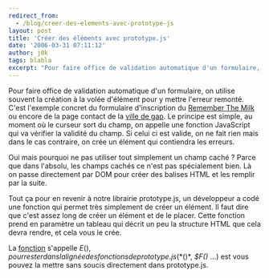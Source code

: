 ```yaml
---
redirect_from:
  - /blog/creer-des-elements-avec-prototype-js
layout: post
title: 'Créer des éléments avec prototype.js'
date: '2006-03-31 07:11:12'
author: j0k
tags: blabla
excerpt: "Pour faire office de validation automatique d'un formulaire, on utilise souvent la création à la volée d'élément pour y mettre l'erreur remonté.     \nC'est l'exemple concret du formulaire d'inscription du [Remember The Milk](http://www.rememberthemilk.com/signup/) ou encore de la page contact de la [ville de gap](http://www.ville-gap.info/fr/contact.html      …"
---
```


Pour faire office de validation automatique d'un formulaire, on utilise souvent la création à la volée d'élément pour y mettre l'erreur remonté.
C'est l'exemple concret du formulaire d'inscription du [Remember The Milk](http://www.rememberthemilk.com/signup/) ou encore de la page contact de la [ville de gap](http://www.ville-gap.info/fr/contact.html). Le principe est simple, au moment où le curseur sort du champ, on appelle une fonction JavaScript qui va vérifier la validité du champ. Si celui ci est valide, on ne fait rien mais dans le cas contraire, on crée un élément qui contiendra les erreurs.

Oui mais pourquoi ne pas utiliser tout simplement un champ caché ?   Parce que dans l'absolu, les champs cachés ce n'est pas spécialement bien. Là on passe directement par DOM pour créer des balises HTML et les remplir par la suite.

Tout ça pour en revenir à notre librairie prototype.js, un développeur a codé une fonction qui permet très simplement de créer un élément. Il faut dire que c'est assez long de créer un élément et de le placer. Cette fonction prend en paramètre un tableau qui décrit un peu la structure HTML que cela devra rendre, et cela vous le crée.

La [fonction](http://www.arantius.com/article/dollar-e) s'appelle $E(), pour rester dans la lignée des fonctions de prototype.js (*$()*, *$F()* ...) est vous pouvez la mettre sans soucis directement dans prototype.js.
